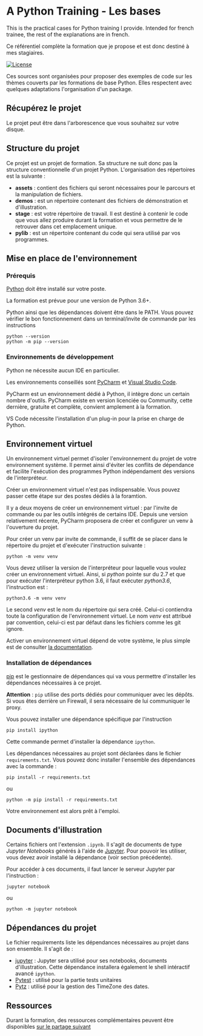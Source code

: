 # A Python Training - Les bases

This is the practical cases for Python training I provide. Intended for french trainee, the rest of the explanations
are in french.

Ce référentiel complète la formation que je propose et est donc destiné à mes stagiaires. 

[![License](https://img.shields.io/github/license/darko-itpro/training-python.svg?style=plastic)](https://github.com/darko-itpro/training-python/blob/master/LICENSE)

Ces sources sont organisées pour proposer des exemples de code sur les thèmes couverts par les formations de base
Python. Elles respectent avec quelques adaptations l'organisation d'un package.

## Récupérez le projet
Le projet peut être dans l'arborescence que vous souhaitez sur votre disque.

## Structure du projet
Ce projet est un projet de formation. Sa structure ne suit donc pas la
structure conventionnelle d'un projet Python. L'organisation des répertoires
est la suivante :
 * **assets** : contient des fichiers qui seront nécessaires pour le parcours 
 et la manipulation de fichiers.
 * **demos** : est un répertoire contenant des fichiers de démonstration et
 d'illustration.
 * **stage** : est votre répertoire de travail. Il est destiné à contenir le
 code que vous allez produire durant la formation et vous permettre de le
 retrouver dans cet emplacement unique.
 * **pylib** : est un répertoire contenant du code qui sera utilisé par vos
 programmes.

## Mise en place de l'environnement

### Prérequis
[Python](https://www.python.org) doit être installé sur votre poste.

La formation est prévue pour une version de Python 3.6+.

Python ainsi que les dépendances doivent être dans le PATH. Vous pouvez vérifier le bon
fonctionnement dans un terminal/invite de commande par les instructions

```
python --version
python -m pip --version
```

### Environnements de développement
Python ne nécessite aucun IDE en particulier.

Les environnements conseillés sont [PyCharm](https://www.jetbrains.com/fr-fr/pycharm/)
et [Visual Studio Code](https://code.visualstudio.com/).

PyCharm est un environnement dédié à Python, il intègre donc un certain nombre
d'outils. PyCharm existe en version licenciée ou Community, cette dernière,
gratuite et complète, convient amplement à la formation.

VS Code nécessite l'installation d'un plug-in pour la prise en charge de
Python.

## Environnement virtuel
Un environnement virtuel permet d'isoler l'environnement du projet de votre
environnement système. Il permet ainsi d'éviter les conflits de dépendance et
facilite l'exécution des programmes Python indépendament des versions de
l'interpréteur.

Créer un environnement virtuel n'est pas indispensable. Vous pouvez passer
cette étape sur des postes dédiés à la foramtion.

Il y a deux moyens de créer un environnement virtuel : par l'invite de commande
ou par les outils intégrés de certains IDE. Depuis une version relativement
récente, PyCharm proposera de créer et configurer un venv à l'ouverture du
projet.

Pour créer un venv par invite de commande, il suffit de se placer dans le
répertoire du projet et d'exécuter l'instruction suivante :
```
python -m venv venv
```

Vous devez utiliser la version de l'interpréteur pour laquelle vous voulez
créer un environnement virtuel. Ainsi, si *python* pointe sur du 2.7 et que
pour exécuter l'interpréteur python 3.6, il faut exécuter *python3.6*,
l'instruction est :
```
python3.6 -m venv venv
```

Le second *venv* est le nom du répertoire qui sera créé. Celui-ci contiendra
toute la configuration de l'environnement virtuel. Le nom *venv* est attribué
par convention, celui-ci est par défaut dans les fichiers comme les git ignore.

Activer un environnement virtuel dépend de votre système, le plus simple est de
consulter [la documentation](https://docs.python.org/fr/3/library/venv.html).

### Installation de dépendances
[pip](https://pypi.python.org/pypi/pip) est le gestionnaire de dépendances qui
va vous permettre d'installer les dépendances nécessaires à ce projet.

**Attention** : `pip` utilise des ports dédiés pour communiquer avec les
dépôts. Si vous êtes derrière un Firewall, il sera nécessaire de lui
communiquer le proxy.

Vous pouvez installer une dépendance spécifique par l'instruction
```shell
pip install ipython
```

Cette commande permet d'installer la dépendance `ipython`.

Les dépendances nécessaires au projet sont déclarées dans le fichier
`requirements.txt`. Vous pouvez donc installer l'ensemble des dépendances avec
la commande :

```shell
pip install -r requirements.txt
```
ou
```
python -m pip install -r requirements.txt
```

Votre environnement est alors prêt à l'emploi.
 
## Documents d'illustration

Certains fichiers ont l'extension `.ipynb`. Il s'agit de documents de type
*Jupyter Notebooks* générés à l'aide de [Jupyter](http://jupyter.org/). Pour
pouvoir les utiliser, vous devez avoir installé la dépendance (voir section
précédente).
 
Pour accéder à ces documents, il faut lancer le serveur Jupyter par
l'instruction :
```
jupyter notebook
```
ou
```
python -m jupyter notebook
```

## Dépendances du projet
Le fichier requirements liste les dépendances nécessaires au projet dans son
ensemble. Il s'agit de :
 * [jupyter](https://jupyter.org/) : Jupyter sera utilisé pour ses notebooks, documents
   d'illustration. Cette dépendance installera également le shell intéractif 
   avancé `ipython`.
 * [Pytest](https://docs.pytest.org/) : utilisé pour la partie tests unitaires
 * [Pytz](https://pypi.org/project/pytz/) : utilisé pour la gestion des TimeZone des dates.
 
## Ressources

Durant la formation, des ressources complémentaires peuvent être disponibles
[sur le partage suivant](https://bit.ly/3uh2MEQ)
